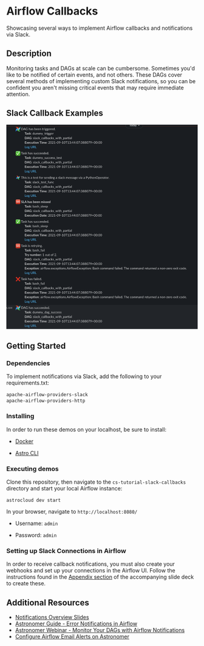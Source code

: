 # Airflow Callbacks

Showcasing several ways to implement Airflow callbacks and notifications via Slack.

## Description

Monitoring tasks and DAGs at scale can be cumbersome. Sometimes you'd like to be notified of certain events, and not others. These DAGs cover several methods of implementing custom Slack notifications, so you can be confident you aren't missing critical events that may require immediate attention.

## Slack Callback Examples
![Example Callbacks](https://github.com/astronomer/customer-success-labs/blob/main/airflow-callbacks/docs/images/notifications.png)

## Getting Started

### Dependencies

To implement notifications via Slack, add the following to your requirements.txt:
```
apache-airflow-providers-slack
apache-airflow-providers-http
```

### Installing

In order to run these demos on your localhost, be sure to install:

* [Docker](https://www.docker.com/products/docker-desktop)

* [Astro CLI](https://docs.astronomer.io/astro/install-cli)


### Executing demos

Clone this repository, then navigate to the ```cs-tutorial-slack-callbacks``` directory and start your local Airflow instance:
```
astrocloud dev start
```

In your browser, navigate to ```http://localhost:8080/```

* Username: ```admin```

* Password: ```admin```


### Setting up Slack Connections in Airflow
In order to receive callback notifications, you must also create your webhooks and set up your connections in the Airflow UI. Follow the instructions found in the [Appendix section](https://docs.google.com/presentation/d/1lnu3IfM82I09yK7XuzGcroDNMlZpqs-3nARDCWpfaDI/edit#slide=id.ge7d1e4d78d_2_3) of the accompanying slide deck to create these.


## Additional Resources

* [Notifications Overview Slides](https://docs.google.com/presentation/d/1lnu3IfM82I09yK7XuzGcroDNMlZpqs-3nARDCWpfaDI/edit?usp=sharing)
* [Astronomer Guide - Error Notifications in Airflow](https://www.astronomer.io/guides/error-notifications-in-airflow)
* [Astronomer Webinar - Monitor Your DAGs with Airflow Notifications](https://www.astronomer.io/events/webinars/dags-with-airflow-notifications/)
* [Configure Airflow Email Alerts on Astronomer](https://docs.astronomer.io/astro/airflow-alerts/#configure-airflow-email-alerts)
